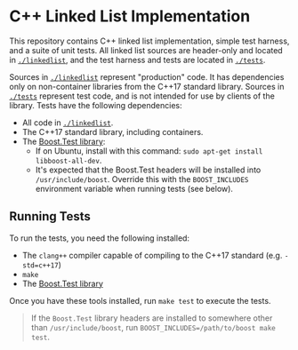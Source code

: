 # C++ Linked List Implementation

This repository contains C++ linked list implementation, simple test harness, and a suite of unit tests. All linked list sources are header-only and located in [`./linkedlist`](./linkedlist), and the test harness and tests are located in [`./tests`](./tests).

Sources in [`./linkedlist`](./linkedlist) represent "production" code. It has dependencies only on non-container libraries from the C++17 standard library. Sources in [`./tests`](./tests) represent test code, and is not intended for use by clients of the library. Tests have the following dependencies:

- All code in [`./linkedlist`](./linkedlist).
- The C++17 standard library, including containers.
- The [Boost.Test library](https://www.boost.org/doc/libs/1_79_0/libs/test/doc/html/index.html):
  - If on Ubuntu, install with this command: `sudo apt-get install libboost-all-dev`.
  - It's expected that the Boost.Test headers will be installed into `/usr/include/boost`. Override this with the `BOOST_INCLUDES` environment variable when running tests (see below).

## Running Tests

To run the tests, you need the following installed:

- The `clang++` compiler capable of compiling to the C++17 standard (e.g. `-std=c++17`)
- `make`
- The [Boost.Test library](https://www.boost.org/doc/libs/1_79_0/libs/test/doc/html/index.html)

Once you have these tools installed, run `make test` to execute the tests.

>If the `Boost.Test` library headers are installed to somewhere other than `/usr/include/boost`, run `BOOST_INCLUDES=/path/to/boost make test`.
